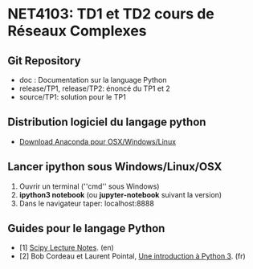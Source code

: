 # NET4103: TD1 et TD2 cours de Réseaux Complexes 

## Git Repository
* doc : Documentation sur la language Python
* release/TP1, release/TP2: énoncé du TP1 et 2
* source/TP1: solution pour le TP1  


## Distribution logiciel du langage python
* [Download Anaconda pour OSX/Windows/Linux](https://www.continuum.io/downloads)

## Lancer ipython sous Windows/Linux/OSX
1. Ouvrir un terminal (''cmd'' sous Windows)
2. **ipython3 notebook** (ou **jupyter-notebook** suivant la version)
3. Dans le navigateur taper: localhost:8888

## Guides pour le langage Python
* [1] [Scipy Lecture Notes](http://www.scipy-lectures.org/). (en)
* [2] Bob Cordeau et Laurent Pointal, [Une introduction à Python 3](http://hebergement.u-psud.fr/iut-orsay/Pedagogie/MPHY/Python/courspython3.pdf). (fr)
